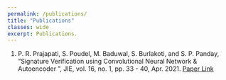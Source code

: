 ```yaml
---
permalink: /publications/
title: "Publications"
classes: wide
excerpt: Publications.
---
```


1. P. R. Prajapati, S. Poudel, M. Baduwal, S. Burlakoti, and S. P. Panday, “Signature Verification using Convolutional Neural Network & Autoencoder ”, JIE, vol. 16, no. 1, pp. 33 - 40, Apr. 2021. [Paper Link](https://tuta.pcampus.edu.np/journal/index.php/jie/article/view/16-01-05/fulltext-160105)
